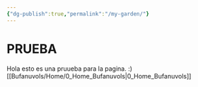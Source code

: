 ```yaml
---
{"dg-publish":true,"permalink":"/my-garden/"}
---
```



# PRUEBA
Hola esto es una pruueba para la pagina. :) [[Bufanuvols/Home/0_Home_Bufanuvols\|0_Home_Bufanuvols]]